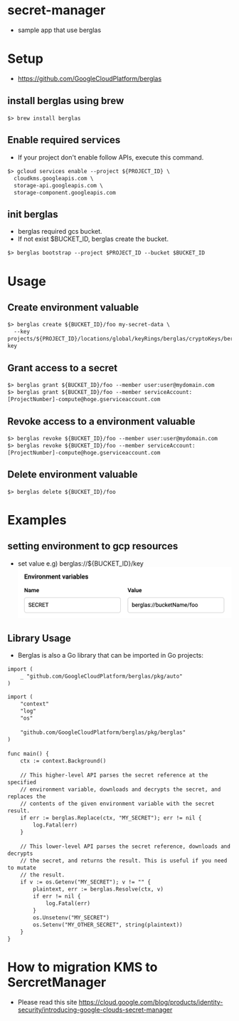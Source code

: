 # secret-manager

- sample app that use berglas

# Setup

- https://github.com/GoogleCloudPlatform/berglas

## install berglas using brew

```
$> brew install berglas
```

## Enable required services

- If your project don't enable follow APIs, execute this command.

```
$> gcloud services enable --project ${PROJECT_ID} \
  cloudkms.googleapis.com \
  storage-api.googleapis.com \
  storage-component.googleapis.com
```

## init berglas

- berglas required gcs bucket.
- If not exist \$BUCKET_ID, berglas create the bucket.

```
$> berglas bootstrap --project $PROJECT_ID --bucket $BUCKET_ID
```

# Usage

## Create environment valuable

```
$> berglas create ${BUCKET_ID}/foo my-secret-data \
  --key projects/${PROJECT_ID}/locations/global/keyRings/berglas/cryptoKeys/berglas-key
```

## Grant access to a secret

```
$> berglas grant ${BUCKET_ID}/foo --member user:user@mydomain.com
$> berglas grant ${BUCKET_ID}/foo --member serviceAccount:[ProjectNumber]-compute@hoge.gserviceaccount.com
```

## Revoke access to a environment valuable

```
$> berglas revoke ${BUCKET_ID}/foo --member user:user@mydomain.com
$> berglas revoke ${BUCKET_ID}/foo --member serviceAccount:[ProjectNumber]-compute@hoge.gserviceaccount.com
```

## Delete environment valuable

```
$> berglas delete ${BUCKET_ID}/foo
```

# Examples

## setting environment to gcp resources

- set value e.g) berglas://\${BUCKET_ID}/key
  ![env](./images/image1.png)

## Library Usage

- Berglas is also a Go library that can be imported in Go projects:

```
import (
	_ "github.com/GoogleCloudPlatform/berglas/pkg/auto"
)
```

```
import (
	"context"
	"log"
	"os"

	"github.com/GoogleCloudPlatform/berglas/pkg/berglas"
)

func main() {
	ctx := context.Background()

	// This higher-level API parses the secret reference at the specified
	// environment variable, downloads and decrypts the secret, and replaces the
	// contents of the given environment variable with the secret result.
	if err := berglas.Replace(ctx, "MY_SECRET"); err != nil {
		log.Fatal(err)
	}

	// This lower-level API parses the secret reference, downloads and decrypts
	// the secret, and returns the result. This is useful if you need to mutate
	// the result.
	if v := os.Getenv("MY_SECRET"); v != "" {
		plaintext, err := berglas.Resolve(ctx, v)
		if err != nil {
			log.Fatal(err)
		}
		os.Unsetenv("MY_SECRET")
		os.Setenv("MY_OTHER_SECRET", string(plaintext))
	}
}
```

# How to migration KMS to SercretManager

- Please read this site
  https://cloud.google.com/blog/products/identity-security/introducing-google-clouds-secret-manager
